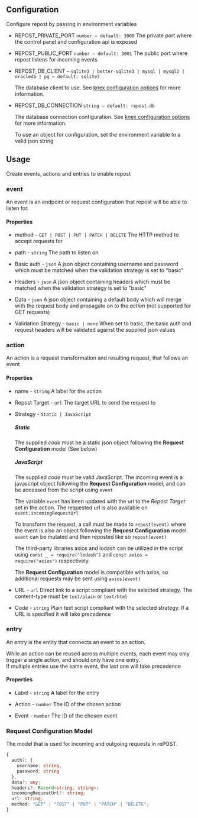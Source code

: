 ## Configuration

Configure repost by passing in environment variables

- REPOST_PRIVATE_PORT `number – default: 3000`
The private port where the control panel and configuration api is exposed

- REPOST_PUBLIC_PORT `number – default: 3001`
The public port where repost listens for incoming events

- REPOST_DB_CLIENT – `sqlite3 | better-sqlite3 | mysql | mysql2 | oracledb | pg – default: sqlite3` 

  The database client to use. See [knex configuration options](https://knexjs.org/guide/#configuration-options) for more information.

- REPOST_DB_CONNECTION `string – default: repost.db`

  The database connection configuration. See [knex configuration options](https://knexjs.org/guide/#configuration-options) for more information. 
  
  To use an object for configuration, set the environment variable to a valid json string

## Usage

Create events, actions and entries to enable repost

### event
An event is an endpoint or request configuration that repost will be able to listen for.

#### Properties
- method – `GET | POST | PUT | PATCH | DELETE`
The HTTP method to accept requests for

- path - `string`
The path to listen on

- Basic auth - `json`
A json object containing username and password which must be matched when the validation strategy is set to "basic"

- Headers - `json`
A json object containing headers which must be matched when the validation strategy is set to "basic"

- Data - `json`
A json object containing a default body which will merge with the request body and propagate on to the *action* (not supported for GET requests)

- Validation Strategy - `basic | none`
When set to basic, the basic auth and request headers will be validated against the supplied json values

### action
An action is a request transformation and resulting request, that follows an event

#### Properties

- name - `string` 
A label for the action

- Repost Target - `url`
The target URL to send the request to

- Strategy - `Static | JavaScript`
  ##### Static 
  The supplied *code* must be a static json object following the **Request Configuration** model (See below)

  ##### JavaScript 
  The supplied *code* must be valid JavaScript. The incoming event is a javascript object following the **Request Configuration** model, and can be accessed from the script using 
  `event`

  The variable `event` has been updated with the url to the *Repost Target* set in the action. The requested url is also available on `event.incomingRequestUrl`

  To transform the request, a call must be made to `repost(event)` where the event is also an object following the **Request Configuration** model.<br>
  `event` can be mutated and then reposted like so `repost(event)`

  The third-party libraries axios and lodash can be utilized in the script using `const _ = require("lodash")` and `const axios = require("axios")` respectively.

  The **Request Configuration** model is compatible with axios, so additional requests may be sent using `axios(event)`

- URL - `url`
Direct link to a script compliant with the selected strategy. The content-type must be `text/plain` or `text/html`

- Code - `string`
Plain text script compliant with the selected strategy. If a URL is specified it will take precedence

### entry
An entry is the entity that connects an event to an action. 

While an action can be reused across multiple events, each event may only trigger a single action, and should only have one entry. <br>If multiple entries use the same event, the last one will take precedence

#### Properties

- Label - `string`
A label for the entry

- Action - `number`
The ID of the chosen action 

- Event - `number`
The ID of the chosen event


### Request Configuration Model

The model that is used for incoming and outgoing requests in rePOST.

```typescript
{
  auth?: {
    username: string,
    password: string
  },
  data?: any;
  headers?: Record<string, string>;
  incomingRequestUrl?: string;
  url: string;
  method: "GET" | "POST" | "PUT" | "PATCH" | "DELETE";
}
```

<br/>
<br/>
<br/>
<br/>